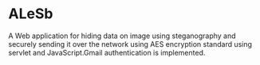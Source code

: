 # ALeSb
A Web application for hiding data on image using steganography and securely sending it over the network using AES encryption standard using servlet and JavaScript.Gmail authentication is implemented.
